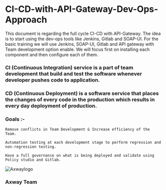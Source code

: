 # CI-CD-with-API-Gateway-Dev-Ops-Approach


This document is regarding the full cycle CI-CD with API-Gateway. The idea is to start using the dev-ops tools like Jenkins, Gitlab and SOAP-UI. For the basic training we will use Jenkins, SOAP-UI, Gitlab and API gateway with Team development option enable. We will focus first on installing each component and then configure each of them.

### CI (Continuous Integration) service is a part of team development that build and test the software whenever developer pushes code to application. 

### CD (Continuous Deployment) is a software service that places the changes of every code in the production which results in every day deployment of production.


### Goals :-

	Remove conflicts in Team Development & Increase efficiency of the Team.

	Automation testing at each development stage to perform regression and non-regression testing.
	
	Have a full governance on what is being deployed and validate using Policy studio and Gitlab.
	

![Axwaylogo]( https://github.com/Axway-API-Management/Common/blob/master/img/AxwayLogoSmall.png ) 
### Axway Team
